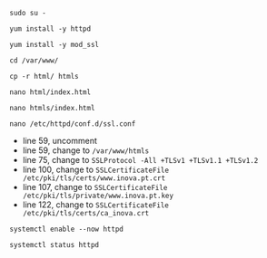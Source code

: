 ```
sudo su -
```

```
yum install -y httpd
```

```
yum install -y mod_ssl
```

```
cd /var/www/
```

```
cp -r html/ htmls
```

```
nano html/index.html
```

```
nano htmls/index.html
```

```
nano /etc/httpd/conf.d/ssl.conf
```
* line 59, uncomment
* line 59, change to `/var/www/htmls`
* line 75, change to `SSLProtocol -All +TLSv1 +TLSv1.1 +TLSv1.2`
* line 100, change to `SSLCertificateFile /etc/pki/tls/certs/www.inova.pt.crt`
* line 107, change to `SSLCertificateFile /etc/pki/tls/private/www.inova.pt.key`
* line 122, change to `SSLCertificateFile /etc/pki/tls/certs/ca_inova.crt`
 
```
systemctl enable --now httpd
```

```
systemctl status httpd
```
